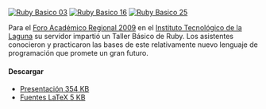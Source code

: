 
<a href="ruby-basico-taller/diapositiva-03.png"><img src="ruby-basico-taller/diapositiva-03-small.png" alt="Ruby Basico 03"></a> <a href="ruby-basico-taller/diapositiva-16.png"><img src="ruby-basico-taller/diapositiva-16-small.png" alt="Ruby Basico 16"></a> <a href="ruby-basico-taller/diapositiva-25.png"><img src="ruby-basico-taller/diapositiva-25-small.png" alt="Ruby Basico 25"></a>

Para el [Foro Académico Regional 2009](http://www.sistemasitl.com/foro2009/html/) en el [Instituto Tecnológico de la Laguna](http://www.itlalaguna.edu.mx/) su servidor impartió un Taller Básico de Ruby. Los asistentes conocieron y practicaron las bases de este relativamente nuevo lenguaje de programación que promete un gran futuro.

#### Descargar

* [Presentación 354 KB](ruby-basico-taller/taller-de-ruby-basico.pdf)
* [Fuentes LaTeX 5 KB](ruby-basico-taller/taller-de-ruby-basico.tar.gz)
